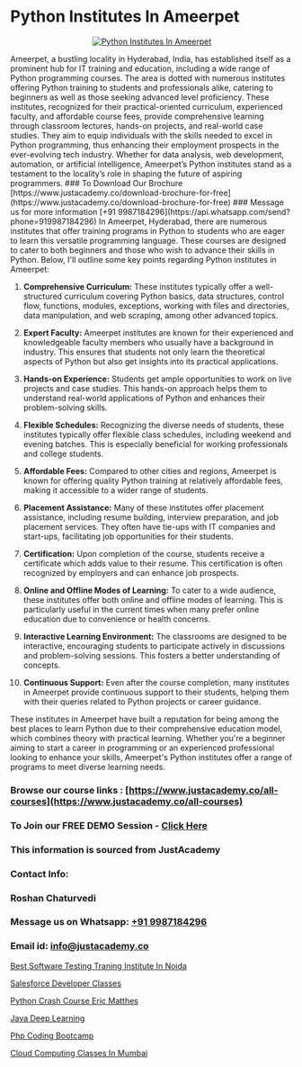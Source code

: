 # Python Institutes In Ameerpet

<p align="center">
  <a href="https://justacademy.co/course-detail/python-training">
    <img src="https://justacademy.co/storage2/course_image/1709713400_course_image.webp" alt="Python Institutes In Ameerpet">
  </a>
</p>
Ameerpet, a bustling locality in Hyderabad, India, has established itself as a prominent hub for IT training and education, including a wide range of Python programming courses. The area is dotted with numerous institutes offering Python training to students and professionals alike, catering to beginners as well as those seeking advanced level proficiency. These institutes, recognized for their practical-oriented curriculum, experienced faculty, and affordable course fees, provide comprehensive learning through classroom lectures, hands-on projects, and real-world case studies. They aim to equip individuals with the skills needed to excel in Python programming, thus enhancing their employment prospects in the ever-evolving tech industry. Whether for data analysis, web development, automation, or artificial intelligence, Ameerpet’s Python institutes stand as a testament to the locality’s role in shaping the future of aspiring programmers.
### To Download Our Brochure [https://www.justacademy.co/download-brochure-for-free](https://www.justacademy.co/download-brochure-for-free)
### Message us for more information [+91 9987184296](https://api.whatsapp.com/send?phone=919987184296)
In Ameerpet, Hyderabad, there are numerous institutes that offer training programs in Python to students who are eager to learn this versatile programming language. These courses are designed to cater to both beginners and those who wish to advance their skills in Python. Below, I'll outline some key points regarding Python institutes in Ameerpet:

1) **Comprehensive Curriculum:** These institutes typically offer a well-structured curriculum covering Python basics, data structures, control flow, functions, modules, exceptions, working with files and directories, data manipulation, and web scraping, among other advanced topics.

2) **Expert Faculty:** Ameerpet institutes are known for their experienced and knowledgeable faculty members who usually have a background in industry. This ensures that students not only learn the theoretical aspects of Python but also get insights into its practical applications.

3) **Hands-on Experience:** Students get ample opportunities to work on live projects and case studies. This hands-on approach helps them to understand real-world applications of Python and enhances their problem-solving skills.

4) **Flexible Schedules:** Recognizing the diverse needs of students, these institutes typically offer flexible class schedules, including weekend and evening batches. This is especially beneficial for working professionals and college students.

5) **Affordable Fees:** Compared to other cities and regions, Ameerpet is known for offering quality Python training at relatively affordable fees, making it accessible to a wider range of students.

6) **Placement Assistance:** Many of these institutes offer placement assistance, including resume building, interview preparation, and job placement services. They often have tie-ups with IT companies and start-ups, facilitating job opportunities for their students.

7) **Certification:** Upon completion of the course, students receive a certificate which adds value to their resume. This certification is often recognized by employers and can enhance job prospects.

8) **Online and Offline Modes of Learning:** To cater to a wide audience, these institutes offer both online and offline modes of learning. This is particularly useful in the current times when many prefer online education due to convenience or health concerns.

9) **Interactive Learning Environment:** The classrooms are designed to be interactive, encouraging students to participate actively in discussions and problem-solving sessions. This fosters a better understanding of concepts.

10) **Continuous Support:** Even after the course completion, many institutes in Ameerpet provide continuous support to their students, helping them with their queries related to Python projects or career guidance.

These institutes in Ameerpet have built a reputation for being among the best places to learn Python due to their comprehensive education model, which combines theory with practical learning. Whether you're a beginner aiming to start a career in programming or an experienced professional looking to enhance your skills, Ameerpet's Python institutes offer a range of programs to meet diverse learning needs.

### Browse our course links : [https://www.justacademy.co/all-courses](https://www.justacademy.co/all-courses) 
### To Join our FREE DEMO Session - [Click Here](https://www.justacademy.co/register-for-course-demo)


### This information is sourced from JustAcademy
### Contact Info:
### Roshan Chaturvedi
### Message us on Whatsapp: [+91 9987184296](https://api.whatsapp.com/send?phone=919987184296)
### Email id: [info@justacademy.co](mailto:info@justacademy.co)
                
[Best Software Testing Traning Institute In Noida](https://www.linkedin.com/pulse/best-software-testing-traning-institute-noida-justacademy-kolkata-rjque?trackingId=lWrDIVtlijOr7vPzNae%2ByA%3D%3D&lipi=urn%3Ali%3Apage%3Ad_flagship3_company_admin%3BZ3buGVXtSt2MpOd2OMz6cQ%3D%3D)

[Salesforce Developer Classes](https://www.linkedin.com/pulse/salesforce-developer-classes-justacademy-portland-za46f?trackingId=ujS%2FCYmm8XVZarBVHMQyiA%3D%3D&lipi=urn%3Ali%3Apage%3Ad_flagship3_company_admin%3Bis%2Ftn4MqQ4e8qp62a5t3uQ%3D%3D)

[Python Crash Course Eric Matthes](https://medium.com/@roneet705/python-crash-course-eric-matthes-627186944537)

[Java Deep Learning](https://medium.com/@ranemanish460/java-deep-learning-a7c8c6c52dc6)

[Php Coding Bootcamp](https://justacademyin.github.io/justacademy/php-coding-bootcamp)

[Cloud Computing Classes In Mumbai](https://justacademyin.github.io/justacademy/cloud-computing-classes-in-mumbai)


